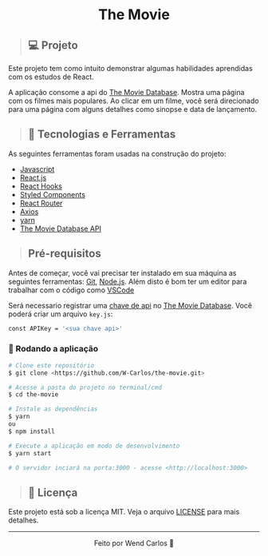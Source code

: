 <h1 align="center">The Movie</h1>

>## 💻 Projeto
<p>Este projeto tem como intuito demonstrar algumas habilidades aprendidas com os estudos de React. </p>

<p>A aplicação consome a api do <a href="https://developers.themoviedb.org/3/getting-started/introduction" target="_blank">The Movie Database</a>. Mostra uma página com os filmes mais populares. Ao clicar em um filme, você será direcionado para uma página com alguns detalhes como sinopse e data de lançamento.</p>

>## 🚀 Tecnologias e Ferramentas
As seguintes ferramentas foram usadas na construção do projeto:
* <a href="https://developer.mozilla.org/pt-BR/docs/Web/JavaScript" target="_blank">Javascript</a>
* <a href="https://pt-br.reactjs.org/" target="_blank">React.js</a>
* <a href="https://pt-br.reactjs.org/docs/hooks-intro.html" target="_blank">React Hooks</a>
* <a href="https://styled-components.com/" target="_blank">Styled Components</a>
* <a href="https://reactrouter.com/docs/en/v6/getting-started/overview" target="_blank">React Router</a>
* <a href="https://axios-http.com/ptbr/docs/intro" target="_blank">Axios</a>
* <a href="https://yarnpkg.com/getting-started" target="_blank">yarn</a>
* <a href="https://yarnpkg.com/getting-startedhttps://developers.themoviedb.org/3/getting-started/introduction" target="_blank">The Movie Database API</a>

> ## Pré-requisitos

Antes de começar, você vai precisar ter instalado em sua máquina as seguintes ferramentas:
[Git](https://git-scm.com), [Node.js](https://nodejs.org/en/). 
Além disto é bom ter um editor para trabalhar com o código como [VSCode](https://code.visualstudio.com/)

Será necessario registrar uma [chave de api](https://developers.themoviedb.org/3/getting-started/introduction) no [The Movie Database](https://developers.themoviedb.org/3/getting-started/introduction). Você poderá criar um arquivo `key.js`:

```bash
const APIKey = '<sua chave api>'
```

### 🎲 Rodando a aplicação

```bash
# Clone este repositório
$ git clone <https://github.com/W-Carlos/the-movie.git>

# Acesse a pasta do projeto no terminal/cmd
$ cd the-movie

# Instale as dependências
$ yarn
ou 
$ npm install

# Execute a aplicação em modo de desenvolvimento
$ yarn start

# O servidor inciará na porta:3000 - acesse <http://localhost:3000>
```
>## 📄 Licença
Este projeto está sob a licença MIT. Veja o arquivo [LICENSE](https://github.com/W-Carlos/the-movie/blob/master/LICENSE) para mais detalhes.

---
<p align="center">Feito por Wend Carlos 👋</p>



